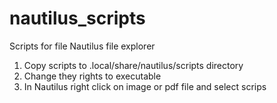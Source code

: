 # nautilus_scripts
Scripts for file Nautilus file explorer

1) Copy scripts to .local/share/nautilus/scripts directory
2) Change they rights to executable
3) In Nautilus right click on image or pdf file and select scrips
